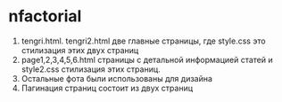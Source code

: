 # nfactorial
1. tengri.html. tengri2.html две главные страницы, где style.css это стилизация этих двух страниц
2. page1,2,3,4,5,6.html страницы с детальной информацией статей и style2.css стилизация этих страниц.
3. Остальные фота были использованы для дизайна
4. Пагинация страниц состоит из двух страниц 
